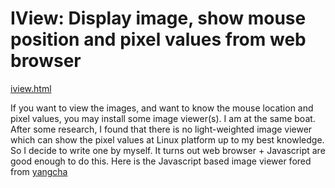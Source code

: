 # IView: Display image, show mouse position and pixel values from web browser

[iview.html](http://thanhmvu.com/iview/ivew)

If you want to view the images, and want to know the mouse location and pixel values, you may install some image viewer(s). I am at the same boat. After some research, I found that there is no light-weighted image viewer which can show the pixel values at Linux platform up to my best knowledge. So I decide to write one by myself. It turns out web browser + Javascript are good enough to do this. Here is the Javascript based image viewer fored from [yangcha](https://yangcha.github.io/iview/)

